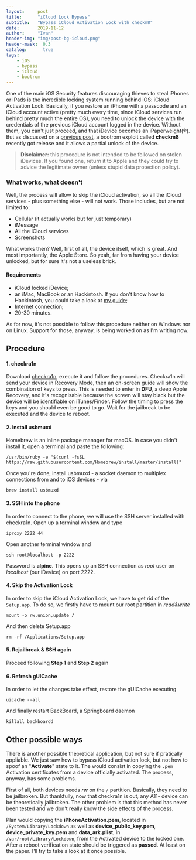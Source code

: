 ```yaml
---
layout:     post
title:      "iCloud Lock Bypass"
subtitle:   "Bypass iCloud Activation Lock with checkm8"
date:       2019-11-12
author:     "Ivan"
header-img: "img/post-bg-icloud.png"
header-mask:  0.3
catalog:      true
tags:
    - iOS
    - bypass
    - iCloud
    - bootrom
---
```


One of the main iOS Security features discouraging thieves to steal iPhones or iPads is the incredible locking system running behind iOS: iCloud Activation Lock. Basically, if you restore an iPhone with a passcode and an iCloud account active (pretty much every time, since iCloud services run behind pretty much the entire OS), you need to unlock the device with the credentials of the previous iCloud account logged in the device. Without them, you can't just proceed, and that iDevice becomes an iPaperweight(®). But as discussed on a [previous post](https://ivancristina.github.io/2019/09/29/checkm8/), a bootrom exploit called **checkm8** recently got release and it allows a partial unlock of the device.

> **Disclaimer:** this procedure is not intended to be followed on stolen iDevices. If you found one, return it to Apple and they could try to advice the legitimate owner (unless stupid data protection policy).

### What works, what doesn't

Well, the process will allow to skip the iCloud activation, so all the iCloud services - plus something else - will not work. Those includes, but are not limited to:
- Cellular (it actually works but for just temporary)
- iMessage
- All the iCloud services
- Screenshots

What works then? Well, first of all, the device itself, which is great. And most importantly, the Apple Store. So yeah, far from having your device unlocked, but for sure it's not a useless brick.

#### Requirements

- iCloud locked iDevice;
- an iMac, MacBook or an Hackintosh. If you don't know how to Hackintosh, you could take a look at [my guide](https://ivancristina.github.io/2017/10/01/Hackintosh/);
- Internet connection;
- 20-30 minutes.

As for now, it's not possible to follow this procedure neither on Windows nor on Linux. Support for those, anyway, is being worked on as I'm writing now.

## Procedure

#### 1. checkra1n

Download [checkra1n](https://checkra.in), execute it and follow the procedures. Checkra1n will send your device in Recovery Mode, then an on-screen guide will show the combination of keys to press. This is needed to enter in **DFU**, a deep Apple Recovery, and it's recognisable because the screen will stay black but the device will be identifiable on iTunes/Finder. Follow the timing to press the keys and you should even be good to go. Wait for the jailbreak to be executed and the device to reboot.

#### 2. Install usbmuxd

Homebrew is an inline package manager for macOS. In case you didn't install it, open a terminal and paste the following:
```
/usr/bin/ruby -e "$(curl -fsSL https://raw.githubusercontent.com/Homebrew/install/master/install)"
```
Once you're done, install usbmuxd - a socket daemon to multiplex connections from and to iOS devices - via
```
brew install usbmuxd
```

#### 3. SSH into the phone

In order to connect to the phone, we will use the SSH server installed with checkra1n. Open up a terminal window and type
```
iproxy 2222 44
```
Open another terminal window and
```
ssh root@localhost -p 2222
```
Password is **alpine**. This opens up an SSH connection as *root* user on *localhost* (our iDevice) on port 2222.

#### 4. Skip the Activation Lock

In order to skip the iCloud Activation Lock, we have to get rid of the `Setup.app`. To do so, we firstly have to mount our root partition in *read&write*
```
mount -o rw,union,update /
```
And then delete Setup.app
```
rm -rf /Applications/Setup.app
```

#### 5. Rejailbreak & SSH again

Proceed following **Step 1** and **Step 2** again

#### 6. Refresh gUICache

In order to let the changes take effect, restore the gUICache executing
```
uicache --all
```
And finally restart BackBoard, a Springboard daemon
```
killall backboardd
```

## Other possible ways

There is another possible theoretical application, but not sure if pratically appliable. We just saw how to bypass iCloud activation lock, but not how to spoof an "**Activate**" state to it. The would consist in copying the `.pem` Activation certificates from a device officially activated. The process, anyway, has some problems.

First of all, both devices needs *rw* on the `/` partition. Basically, they need to be jailbroken. But thankfully, now that checkra1n is out, any A11- device can be theoretically jailbroken. The other problem is that this method has never been tested and we don't really know the side effects of the process.

Plan would copying the **iPhoneActivation.pem**, located in `/System/Library/Lockdown` as well as **device_public_key.pem**, **device_private_key.pem** and **data_ark.plist**, in `/var/root/Library/Lockdown`, from the Activated device to the locked one. After a reboot verification state should be triggered as **passed**. At least on the paper. I'll try to take a look at it once possible.
